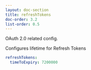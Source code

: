 ```yaml
---
layout: doc-section
title: refreshTokens
doc-order: 3.2
list-order: 0.5
---
```


OAuth 2.0 related config.

Configures lifetime for Refresh Tokens

```yml 
refreshTokens:
  timeToExpiry: 7200000
```